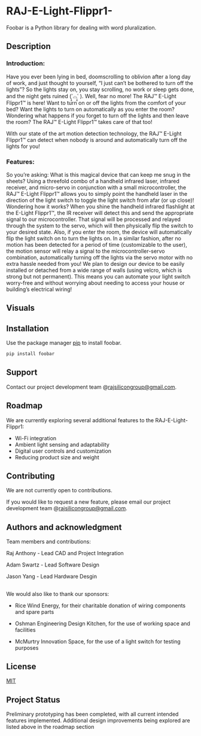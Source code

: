 # RAJ-E-Light-Flippr1-

Foobar is a Python library for dealing with word pluralization.

## Description
### Introduction:
Have you ever been lying in bed, doomscrolling to oblivion after a long day of work, and just thought to yourself, “I just can’t be bothered to turn off the lights”? So the lights stay on, you stay scrolling, no work or sleep gets done, and the night gets ruined (˃̣̣̥⌓˂̣̣̥ ). Well, fear no more! The RAJ™ E-Light Flippr1™ is here! Want to turn on or off the lights from the comfort of your bed? Want the lights to turn on automatically as you enter the room? Wondering what happens if you forget to turn off the lights and then leave the room? The RAJ™ E-Light Flippr1™ takes care of that too! 

With our state of the art motion detection technology, the RAJ™ E-Light Flippr1™ can detect when nobody is around and automatically turn off the lights for you!

### Features:
So you’re asking: What is this magical device that can keep me snug in the sheets? Using a threefold combo of a handheld infrared laser, infrared receiver, and micro-servo in conjunction with a small microcontroller, the RAJ™ E-Light Flippr1™ allows you to simply point the handheld laser in the direction of the light switch to toggle the light switch from afar (or up close)! Wondering how it works? When you shine the handheld infrared flashlight at the E-Light Flippr1™, the IR receiver will detect this and send the appropriate signal to our microcontroller. That signal will be processed and relayed through the system to the servo, which will then physically flip the switch to your desired state. Also, if you enter the room, the device will automatically flip the light switch on to turn the lights on. In a similar fashion, after no motion has been detected for a period of time (customizable to the user), the motion sensor will relay a signal to the microcontroller-servo combination, automatically turning off the lights via the servo motor with no extra hassle needed from you! We plan to design our device to be easily installed or detached from a wide range of walls (using velcro, which is strong but not permanent). This means you can automate your light switch worry-free and without worrying about needing to access your house or building’s electrical wiring!

## Visuals

## Installation


Use the package manager [pip](https://pip.pypa.io/en/stable/) to install foobar.

```bash
pip install foobar
```


## Support
Contact our project development team @rajsilicongroup@gmail.com.

## Roadmap
We are currently exploring several additional features to the RAJ-E-Light-Flippr1: <br />

- Wi-Fi integration
- Ambient light sensing and adaptability
- Digital user controls and customization
- Reducing product size and weight


## Contributing

We are not currently open to contributions. 

If you would like to request a new feature, please email our project development team @rajsilicongroup@gmail.com.

## Authors and acknowledgment  
Team members and contributions:  

Raj Anthony - Lead CAD and Project Integration

Adam Swartz - Lead Software Design

Jason Yang - Lead Hardware Desgin  
##
We would also like to thank our sponsors:

- Rice Wind Energy, for their charitable donation of wiring components and spare parts

- Oshman Engineering Design Kitchen, for the use of working space and facilities 

- McMurtry Innovation Space, for the use of a light switch for testing purposes

## License

[MIT](https://choosealicense.com/licenses/mit/)

## Project Status

Preliminary prototyping has been completed, with all current intended features implemented. 
Additional design improvements being explored are listed above in the roadmap section
